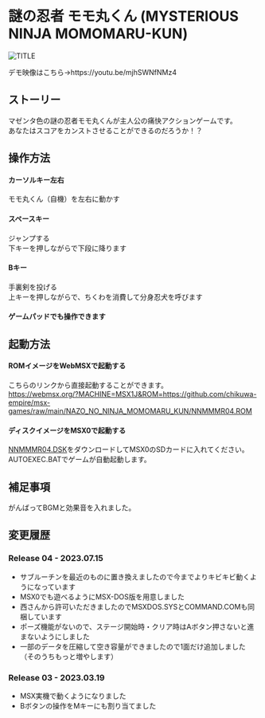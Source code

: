 # 謎の忍者 モモ丸くん (MYSTERIOUS NINJA MOMOMARU-KUN)

![TITLE](https://user-images.githubusercontent.com/124578804/223649858-49351efe-d674-4774-8b1f-457dfe331408.png)
<p>デモ映像はこちら→https://youtu.be/mjhSWNfNMz4</p>

## ストーリー
マゼンタ色の謎の忍者モモ丸くんが主人公の痛快アクションゲームです。<br>
あなたはスコアをカンストさせることができるのだろうか！？

## 操作方法
#### カーソルキー左右
モモ丸くん（自機）を左右に動かす
#### スペースキー
ジャンプする<br>
下キーを押しながらで下段に降ります
#### Bキー
手裏剣を投げる<br>
上キーを押しながらで、ちくわを消費して分身忍犬を呼びます
#### ゲームパッドでも操作できます

## 起動方法
#### ROMイメージをWebMSXで起動する
こちらのリンクから直接起動することができます。<br>
https://webmsx.org/?MACHINE=MSX1J&ROM=https://github.com/chikuwa-empire/msx-games/raw/main/NAZO_NO_NINJA_MOMOMARU_KUN/NNMMMR04.ROM
#### ディスクイメージをMSX0で起動する
[NNMMMR04.DSK](https://github.com/chikuwa-empire/msx-games/raw/main/NAZO_NO_NINJA_MOMOMARU_KUN/NNMMMR04.DSK)をダウンロードしてMSX0のSDカードに入れてください。<br>
AUTOEXEC.BATでゲームが自動起動します。

## 補足事項
がんばってBGMと効果音を入れました。

## 変更履歴
### Release 04 - 2023.07.15
* サブルーチンを最近のものに置き換えましたので今までよりキビキビ動くようになっています
* MSX0でも遊べるようにMSX-DOS版を用意しました
* 西さんから許可いただきましたのでMSXDOS.SYSとCOMMAND.COMも同梱しています
* ポーズ機能がないので、ステージ開始時・クリア時はAボタン押さないと進まないようにしました
* 一部のデータを圧縮して空き容量ができましたので1面だけ追加しました（そのうちもっと増やします）
### Release 03 - 2023.03.19
* MSX実機で動くようになりました
* Bボタンの操作をMキーにも割り当てました
